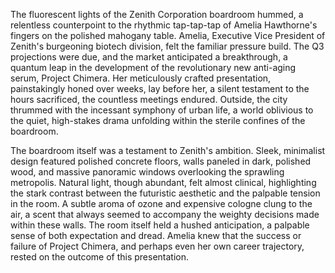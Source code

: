 The fluorescent lights of the Zenith Corporation boardroom hummed, a relentless counterpoint to the rhythmic tap-tap-tap of Amelia Hawthorne's fingers on the polished mahogany table.  Amelia, Executive Vice President of Zenith's burgeoning biotech division, felt the familiar pressure build.  The Q3 projections were due, and the market anticipated a breakthrough, a quantum leap in the development of the revolutionary new anti-aging serum, Project Chimera.  Her meticulously crafted presentation, painstakingly honed over weeks, lay before her, a silent testament to the hours sacrificed, the countless meetings endured.  Outside, the city thrummed with the incessant symphony of urban life, a world oblivious to the quiet, high-stakes drama unfolding within the sterile confines of the boardroom.

The boardroom itself was a testament to Zenith's ambition.  Sleek, minimalist design featured polished concrete floors, walls paneled in dark, polished wood, and massive panoramic windows overlooking the sprawling metropolis.  Natural light, though abundant, felt almost clinical, highlighting the stark contrast between the futuristic aesthetic and the palpable tension in the room. A subtle aroma of ozone and expensive cologne clung to the air, a scent that always seemed to accompany the weighty decisions made within these walls. The room itself held a hushed anticipation, a palpable sense of both expectation and dread.  Amelia knew that the success or failure of Project Chimera, and perhaps even her own career trajectory, rested on the outcome of this presentation.
